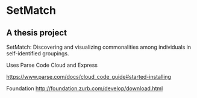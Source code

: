 SetMatch
=======

## A thesis project

SetMatch: Discovering and visualizing commonalities among individuals in self-identified groupings.

Uses Parse Code Cloud and Express

https://www.parse.com/docs/cloud_code_guide#started-installing

Foundation
http://foundation.zurb.com/develop/download.html

